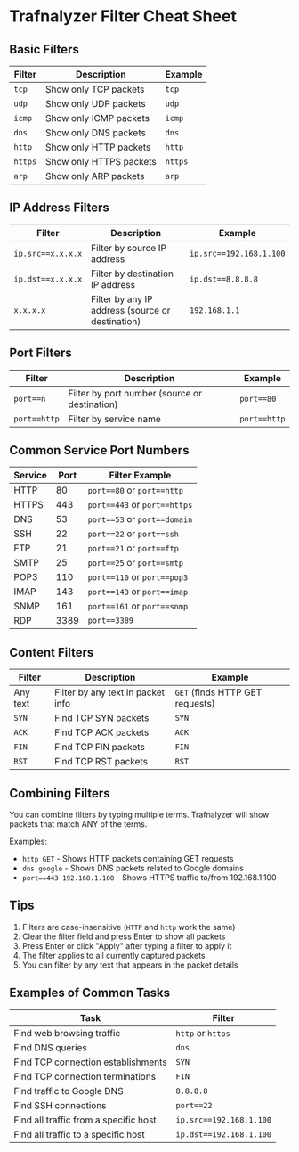 # Trafnalyzer Filter Cheat Sheet

## Basic Filters

| Filter | Description | Example |
|--------|-------------|---------|
| `tcp` | Show only TCP packets | `tcp` |
| `udp` | Show only UDP packets | `udp` |
| `icmp` | Show only ICMP packets | `icmp` |
| `dns` | Show only DNS packets | `dns` |
| `http` | Show only HTTP packets | `http` |
| `https` | Show only HTTPS packets | `https` |
| `arp` | Show only ARP packets | `arp` |

## IP Address Filters

| Filter | Description | Example |
|--------|-------------|---------|
| `ip.src==x.x.x.x` | Filter by source IP address | `ip.src==192.168.1.100` |
| `ip.dst==x.x.x.x` | Filter by destination IP address | `ip.dst==8.8.8.8` |
| `x.x.x.x` | Filter by any IP address (source or destination) | `192.168.1.1` |

## Port Filters

| Filter | Description | Example |
|--------|-------------|---------|
| `port==n` | Filter by port number (source or destination) | `port==80` |
| `port==http` | Filter by service name | `port==http` |

## Common Service Port Numbers

| Service | Port | Filter Example |
|---------|------|---------------|
| HTTP | 80 | `port==80` or `port==http` |
| HTTPS | 443 | `port==443` or `port==https` |
| DNS | 53 | `port==53` or `port==domain` |
| SSH | 22 | `port==22` or `port==ssh` |
| FTP | 21 | `port==21` or `port==ftp` |
| SMTP | 25 | `port==25` or `port==smtp` |
| POP3 | 110 | `port==110` or `port==pop3` |
| IMAP | 143 | `port==143` or `port==imap` |
| SNMP | 161 | `port==161` or `port==snmp` |
| RDP | 3389 | `port==3389` |

## Content Filters

| Filter | Description | Example |
|--------|-------------|---------|
| Any text | Filter by any text in packet info | `GET` (finds HTTP GET requests) |
| `SYN` | Find TCP SYN packets | `SYN` |
| `ACK` | Find TCP ACK packets | `ACK` |
| `FIN` | Find TCP FIN packets | `FIN` |
| `RST` | Find TCP RST packets | `RST` |

## Combining Filters

You can combine filters by typing multiple terms. Trafnalyzer will show packets that match ANY of the terms.

Examples:
- `http GET` - Shows HTTP packets containing GET requests
- `dns google` - Shows DNS packets related to Google domains
- `port==443 192.168.1.100` - Shows HTTPS traffic to/from 192.168.1.100

## Tips

1. Filters are case-insensitive (`HTTP` and `http` work the same)
2. Clear the filter field and press Enter to show all packets
3. Press Enter or click "Apply" after typing a filter to apply it
4. The filter applies to all currently captured packets
5. You can filter by any text that appears in the packet details

## Examples of Common Tasks

| Task | Filter |
|------|--------|
| Find web browsing traffic | `http` or `https` |
| Find DNS queries | `dns` |
| Find TCP connection establishments | `SYN` |
| Find TCP connection terminations | `FIN` |
| Find traffic to Google DNS | `8.8.8.8` |
| Find SSH connections | `port==22` |
| Find all traffic from a specific host | `ip.src==192.168.1.100` |
| Find all traffic to a specific host | `ip.dst==192.168.1.100` | 